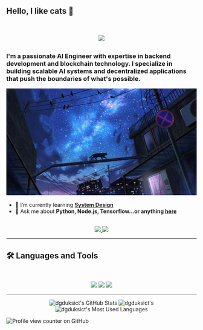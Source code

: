 ## Hello, I like cats 👋

<!--
**dgduksict/dgduksict** is a ✨ _special_ ✨ repository because its `README.md` (this file) appears on your GitHub profile.

Here are some ideas to get you started:

- 🔭 I’m currently working on ...
- 🌱 I’m currently learning ...
- 👯 I’m looking to collaborate on ...
- 🤔 I’m looking for help with ...
- 💬 Ask me about ...
- 📫 How to reach me: ...
- 😄 Pronouns: ...
- ⚡ Fun fact: ...
-->

<h1 align="center">
    <img src="https://readme-typing-svg.herokuapp.com/?font=Inter&size=48&center=true&vCenter=true&width=500&height=70&color=4493F8&duration=4000&lines=Hi+There!+👋;+I'm+Duke!;" />
</h1>

### I'm a passionate AI Engineer with expertise in backend development and blockchain technology. I specialize in building scalable AI systems and decentralized applications that push the boundaries of what's possible.

<img src="https://github.com/dgduksict/dgduksict/blob/main/banner-cart.jpg" alt="I like cats">

- 🌱 I’m currently learning **[System Design](https://blog.bytebytego.com/p/free-system-design-pdf-158-pages)**
- 💬 Ask me about **Python, Node.js, Tensorflow...or anything [here](https://github.com/dgduksict/dgduksict/issues)**

<br>

<div align="center">
  <a href="bdulguunod@gmail.com">
    <img src="https://img.shields.io/badge/Gmail-333333?style=for-the-badge&logo=gmail&logoColor=red" />
  </a>
  <a href="https://www.linkedin.com/in/dulguun-battulga-90a4a62a0" target="_blank">
    <img src="https://img.shields.io/badge/LinkedIn-0077B5?style=for-the-badge&logo=linkedin&logoColor=white" target="_blank" />
  </a>
</div>

<hr>

## 🛠️ Languages and Tools

<br>

<p align="center">
  <img src="https://skillicons.dev/icons?i=java,spring,ts,nodejs,nextjs,mongodb,postgres,prisma" />
  <img src="https://skillicons.dev/icons?i=js,vue,redux,d3,git,postman,tensorflow,huggingface" />
    <img src="https://skillicons.dev/icons?i=solidty,ethereum,web3js,bitcoin,hardhat" />
</p>

<hr>

<div align=center>
  <img width=390 src="https://github-readme-stats.vercel.app/api?username=dgduksict&theme=transparent&count_private=true&show_icons=true&rank_icon=github&locale=en" alt="dgduksict's GitHub Stats" />
  <img width=390 src="https://github-readme-streak-stats.herokuapp.com/?user=dgduksict&theme=transparent&count_private=true&border_radius=10&locale=en" alt="dgduksict's" />
  <img width=325 src="https://github-readme-stats.vercel.app/api/top-langs?username=dgduksict&theme=transparent&layout=donut&hide=css&langs_count=8&border_radius=10&show_icons=true&locale=en" alt="dgduksict's Most Used Languages" />
</div>

![Profile view counter on GitHub](https://komarev.com/ghpvc/?username=dgduksict)
